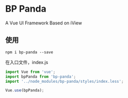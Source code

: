 # BP Panda
A Vue UI Framework Based on iView

## 使用
`npm i bp-panda --save`

在入口文件，index.js
```js
import Vue from 'vue';
import bpPanda from 'bp-panda';
import '../node_modules/bp-panda/styles/index.less';

Vue.use(bpPanda);
```